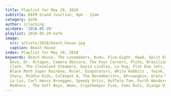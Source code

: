 ```yaml
---
title: Playlist for May 29, 2018
subtitle: KAFM Grand Junction, 9pm - 12am
category: kafm
author: jclacking
airdate: '2018-05-29'
playlist: 2018-05-29-kafm
image:
  src: artists/2018/beach_house.jpg
  caption: Beach House
index: Playlist for May 29, 2018
keywords: Beach House, The Lovemakers, Kudu, Five-Eight, Hawk, Split Enz, Naked Giants,
  Devo, Dr. Octagon, Camera Obscura, The Four Corners, Pluto, Brazilian Girls, The
  Clash, The Cleveland Steamers, David Lindley, Le Rug, Flat Duo Jets, Post Animal,
  Black Moth Super Rainbow, Ruler, Evaporators, White Rabbits , Twink, The Abe Lincoln
  Story, Middle Kids, Coldspot 8, The Decemberists, Khruangbin, Greta Van Fleet, Illinois,
  La Luz, Carl Henry Brueggen, Speedy Ortiz, Buffalo Tom, Forth Wanderers, Squarepusher,
  Madness , The Soft Boys, Ween, Cryptkeeper Five, Femi Kuti, Django Django
---
```


